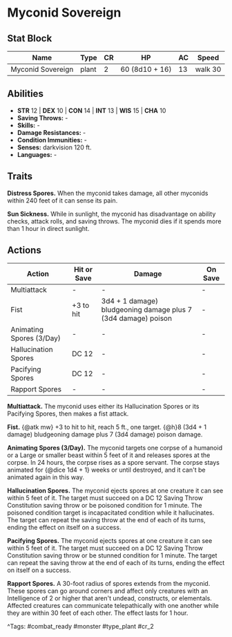 # Myconid Sovereign

## Stat Block

| Name | Type | CR | HP | AC | Speed |
|------|------|----|----|----|-------|
| Myconid Sovereign | plant | 2 | 60 (8d10 + 16) | 13 | walk 30 |

## Abilities

- **STR** 12 | **DEX** 10 | **CON** 14 | **INT** 13 | **WIS** 15 | **CHA** 10
- **Saving Throws:** -  
- **Skills:** -  
- **Damage Resistances:** -  
- **Condition Immunities:** -  
- **Senses:** darkvision 120 ft.  
- **Languages:** -

## Traits

**Distress Spores.** When the myconid takes damage, all other myconids within 240 feet of it can sense its pain.

**Sun Sickness.** While in sunlight, the myconid has disadvantage on ability checks, attack rolls, and saving throws. The myconid dies if it spends more than 1 hour in direct sunlight.


## Actions

| Action | Hit or Save | Damage | On Save |
|--------|--------------|--------|----------|
| Multiattack | - | - | - |
| Fist | +3 to hit | 3d4 + 1 damage) bludgeoning damage plus 7 (3d4 damage) poison | - |
| Animating Spores (3/Day) | - | - | - |
| Hallucination Spores | DC 12 | - | - |
| Pacifying Spores | DC 12 | - | - |
| Rapport Spores | - | - | - |

**Multiattack.** The myconid uses either its Hallucination Spores or its Pacifying Spores, then makes a fist attack.

**Fist.** {@atk mw} +3 to hit to hit, reach 5 ft., one target. {@h}8 (3d4 + 1 damage) bludgeoning damage plus 7 (3d4 damage) poison damage.

**Animating Spores (3/Day).** The myconid targets one corpse of a humanoid or a Large or smaller beast within 5 feet of it and releases spores at the corpse. In 24 hours, the corpse rises as a spore servant. The corpse stays animated for {@dice 1d4 + 1} weeks or until destroyed, and it can't be animated again in this way.

**Hallucination Spores.** The myconid ejects spores at one creature it can see within 5 feet of it. The target must succeed on a DC 12 Saving Throw Constitution saving throw or be poisoned condition for 1 minute. The poisoned condition target is incapacitated condition while it hallucinates. The target can repeat the saving throw at the end of each of its turns, ending the effect on itself on a success.

**Pacifying Spores.** The myconid ejects spores at one creature it can see within 5 feet of it. The target must succeed on a DC 12 Saving Throw Constitution saving throw or be stunned condition for 1 minute. The target can repeat the saving throw at the end of each of its turns, ending the effect on itself on a success.

**Rapport Spores.** A 30-foot radius of spores extends from the myconid. These spores can go around corners and affect only creatures with an Intelligence of 2 or higher that aren't undead, constructs, or elementals. Affected creatures can communicate telepathically with one another while they are within 30 feet of each other. The effect lasts for 1 hour.


^Tags: #combat_ready #monster #type_plant #cr_2